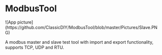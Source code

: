 # ModbusTool

<p>
![App picture](https://github.com/ClassicDIY/ModbusTool/blob/master/Pictures/Slave.PNG)
</p>
A modbus master and slave test tool with import and export functionality, supports TCP, UDP and RTU.


